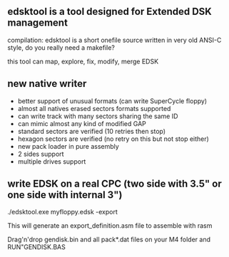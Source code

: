 
## edsktool is a tool designed for Extended DSK management

compilation: edsktool is a short onefile source written in very old ANSI-C style, do you really need a makefile?

this tool can map, explore, fix, modify, merge EDSK

## new native writer
- better support of unusual formats (can write SuperCycle floppy)
- almost all natives erased sectors formats supported
- can write track with many sectors sharing the same ID
- can mimic almost any kind of modified GAP
- standard sectors are verified (10 retries then stop)
- hexagon sectors are verified (no retry on this but not stop either)
- new pack loader in pure assembly
- 2 sides support
- multiple drives support

## write EDSK on a real CPC (two side with 3.5" or one side with internal 3")

./edsktool.exe myfloppy.edsk -export

This will generate an export\_definition.asm file to assemble with rasm

Drag'n'drop gendisk.bin and all pack\*.dat files on your M4 folder and RUN"GENDISK.BAS

